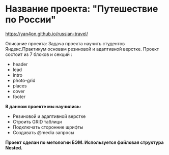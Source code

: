 # Название проекта: "Путешествие по России"

https://yan4on.github.io/russian-travel/

Описание проекта: Задача проекта научить студентов Яндекс.Практикум основам резиновой и адаптивной верстке.
Проект состоит из 7 блоков и секций :

- header
- lead
- intro
- photo-grid
- places
- cover
- footer

**В данном проекте мы научились:**

- Резиновой и адаптивной верстке
- Строить GRID таблици
- Подключать сторонние шрифты
- Создавать @media запросы

**Проект сделан по метологии БЭМ. Используется файловая структура Nested.**
